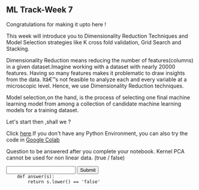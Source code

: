 ## ML Track-Week 7

Congratulations for making it upto here !

This week will introduce you to Dimensionality Reduction Techniques and Model Selection strategies like K cross fold validation, Grid Search and Stacking.

Dimensionality Reduction means reducing the number of features(columns) in a given dataset.Imagine working with a dataset with nearly 20000 features. Having
so many features makes it problematic to draw insights from the data. Itâ€™s not feasible to analyze each and every variable at a microscopic level. Hence, we use Dimensionality Reduction techniques.

Model selection,on the hand, is the process of selecting one final machine learning model from among a collection of candidate machine learning models
for a training dataset.

Let's start then ,shall we ?

Click [here](https://github.com/kabirnagpal/SoA-ML-14/blob/master/week%207.ipynb).If you don't have any Python Environment, you can also try the code in [Google Colab](https://colab.research.google.com/)

Question to be answered after you complete your notebook.
Kernel PCA cannot be used for non linear data. (true / false)
<form method='POST'>
    <input name='answer'>
    <input type='submit' value='Submit'>
    <code class='code_checker'>
    def answer(s):
        return s.lower() == 'false'
 </code>
 </form>
